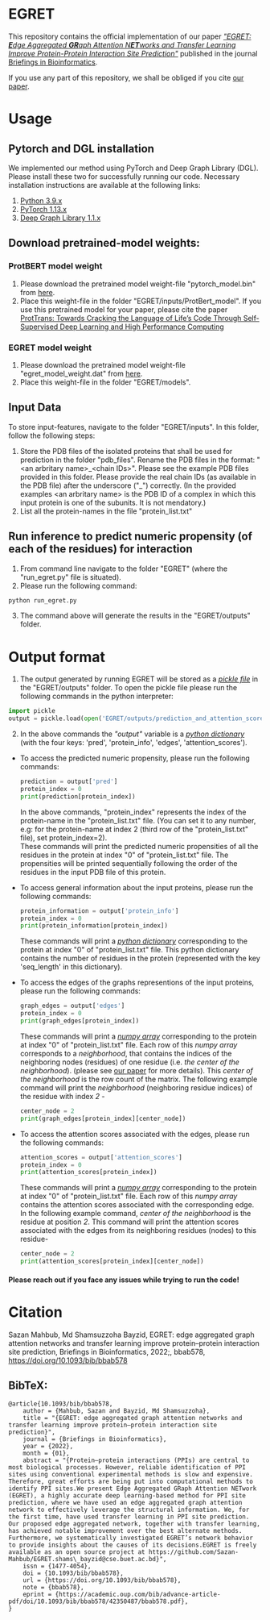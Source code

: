 # EGRET
This repository contains the official implementation of our paper [*"EGRET: **E**dge Aggregated **GR**aph Attention N**ET**works and Transfer Learning Improve Protein-Protein Interaction Site Prediction"*](https://doi.org/10.1093/bib/bbab578) published in the journal [Briefings in Bioinformatics](https://academic.oup.com/bib).

If you use any part of this repository, we shall be obliged if you cite [our paper](https://doi.org/10.1093/bib/bbab578).

# Usage
## Pytorch and DGL installation
We implemented our method using PyTorch and Deep Graph Library (DGL). Please install these two for successfully running our code. Necessary installation instructions are available at the following links: <!--(Within the parentheses, I am also mentioning the versions that were used during our experiments)-->
1. [Python 3.9.x](https://www.python.org/downloads/)
2. [PyTorch 1.13.x](https://pytorch.org/get-started/locally/#start-locally)
3. [Deep Graph Library 1.1.x](https://docs.dgl.ai/en/0.4.x/install)

## Download pretrained-model weights:
### ProtBERT model weight
1. Please download the pretrained model weight-file "pytorch_model.bin" from [here](https://drive.google.com/file/d/1nqExt_EsR6PngdgvmQLMEXNn0FB6Dkep/view?usp=sharing).
2. Place this weight-file in the folder "EGRET/inputs/ProtBert_model".
If you use this pretrained model for your paper, please cite the paper [ProtTrans: Towards Cracking the Language of Life’s Code Through Self-Supervised Deep Learning and High Performance Computing](https://www.biorxiv.org/content/10.1101/2020.07.12.199554v2)
### EGRET model weight
1. Please download the pretrained model weight-file "egret_model_weight.dat" from [here](https://drive.google.com/file/d/195Cs22CtuSZscqxARbAIgm1zFO_9rHr4/view?usp=drive_link).
2. Place this weight-file in the folder "EGRET/models".

## Input Data
To store input-features, navigate to the folder "EGRET/inputs". In this folder, follow the following steps:
1. Store the PDB files of the isolated proteins that shall be used for prediction in the folder "pdb_files". Rename the PDB files in the format: "\<an arbritary name\>\_\<chain IDs\>". Please see the example PDB files provided in this folder. Please provide the real chain IDs (as available in the PDB file) after the underscore ("\_") correctly. (In the provided examples \<an arbritary name\> is the PDB ID of a complex in which this input protein is one of the subunits. It is not mendatory.)
2. List all the protein-names in the file "protein_list.txt"

## Run inference to predict numeric propensity (of each of the residues) for interaction
1. From command line navigate to the folder "EGRET" (where the "run_egret.py" file is situated).
2. Please run the following command:
```python
python run_egret.py
```
3. The command above will generate the results in the "EGRET/outputs" folder.

# Output format
1. The output generated by running EGRET will be stored as a [*pickle file*](https://docs.python.org/3/library/pickle.html) in the "EGRET/outputs" folder. To open the pickle file please run the following commands in the python interpreter:
  ```python
  import pickle
  output = pickle.load(open('EGRET/outputs/prediction_and_attention_scores.pkl', 'rb'))
  ```
2. In the above commands the *"output"* variable is a [*python dictionary*](https://docs.python.org/3/tutorial/datastructures.html#dictionaries) (with the four keys: 'pred', 'protein_info', 'edges', 'attention_scores').  
  - To access the predicted numeric propensity, please run the following commands:  
    ```python
    prediction = output['pred']  
    protein_index = 0  
    print(prediction[protein_index])  
    ```
    In the above commands, "protein_index" represents the index of the protein-name in the "protein_list.txt" file. (You can set it to any number, e.g: for the protein-name at index 2 (third row of the "protein_list.txt" file), set protein_index=2).  
    These commands will print the predicted numeric propensities of all the residues in the protein at index "0" of "protein_list.txt" file. The propensities will be printed sequentially following the order of the residues in the input PDB file of this protein.  

  - To access general information about the input proteins, please run the following commands:  
    ```python
    protein_information = output['protein_info']  
    protein_index = 0  
    print(protein_information[protein_index])    
    ```
    These commands will print a [*python dictionary*](https://docs.python.org/3/tutorial/datastructures.html#dictionaries) corresponding to the protein at index "0" of "protein_list.txt" file. This python dictionary contains the number of residues in the protein (represented with the key 'seq_length' in this dictionary).  

  - To access the edges of the graphs representions of the input proteins, please run the following commands:  
    ```python
    graph_edges = output['edges']  
    protein_index = 0  
    print(graph_edges[protein_index])  
    ```
    These commands will print a [*numpy array*](https://numpy.org/doc/stable/reference/generated/numpy.array.html) corresponding to the protein at index "0" of "protein_list.txt" file. Each row of this *numpy array* corresponds to a *neighborhood*, that contains the indices of the neighboring nodes (residues) of one residue (i.e. *the center of the neighborhood*). (please see [our paper](https://doi.org/10.1101/2020.11.07.372466) for more details). This *center of the neighborhood* is the row count of the matrix. The following example command will print the *neighborhood* (neighboring residue indices) of the residue with index *2* -  
    ```python
    center_node = 2  
    print(graph_edges[protein_index][center_node])  
    ```
  
  - To access the attention scores associated with the edges, please run the following commands:  
    ```python
    attention_scores = output['attention_scores']  
    protein_index = 0  
    print(attention_scores[protein_index])  
    ```
    These commands will print a [*numpy array*](https://numpy.org/doc/stable/reference/generated/numpy.array.html) corresponding to the protein at index "0" of "protein_list.txt" file. Each row of this *numpy array* contains the attention scores associated with the corresponding edge. In the following example command, *center of the neighborhood* is the residue at position *2*. This command will print the attention scores associated with the edges from its neighboring residues (nodes) to this residue-  
    ```python
    center_node = 2  
    print(attention_scores[protein_index][center_node])  
    ```

#### Please reach out if you face any issues while trying to run the code!

# Citation
Sazan Mahbub, Md Shamsuzzoha Bayzid, EGRET: edge aggregated graph attention networks and transfer learning improve protein–protein interaction site prediction, Briefings in Bioinformatics, 2022;, bbab578, https://doi.org/10.1093/bib/bbab578

## BibTeX:
```
@article{10.1093/bib/bbab578,
    author = {Mahbub, Sazan and Bayzid, Md Shamsuzzoha},
    title = "{EGRET: edge aggregated graph attention networks and transfer learning improve protein–protein interaction site prediction}",
    journal = {Briefings in Bioinformatics},
    year = {2022},
    month = {01},
    abstract = "{Protein–protein interactions (PPIs) are central to most biological processes. However, reliable identification of PPI sites using conventional experimental methods is slow and expensive. Therefore, great efforts are being put into computational methods to identify PPI sites.We present Edge Aggregated GRaph Attention NETwork (EGRET), a highly accurate deep learning-based method for PPI site prediction, where we have used an edge aggregated graph attention network to effectively leverage the structural information. We, for the first time, have used transfer learning in PPI site prediction. Our proposed edge aggregated network, together with transfer learning, has achieved notable improvement over the best alternate methods. Furthermore, we systematically investigated EGRET’s network behavior to provide insights about the causes of its decisions.EGRET is freely available as an open source project at https://github.com/Sazan-Mahbub/EGRET.shams\_bayzid@cse.buet.ac.bd}",
    issn = {1477-4054},
    doi = {10.1093/bib/bbab578},
    url = {https://doi.org/10.1093/bib/bbab578},
    note = {bbab578},
    eprint = {https://academic.oup.com/bib/advance-article-pdf/doi/10.1093/bib/bbab578/42350487/bbab578.pdf},
}

```
